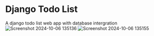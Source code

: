 # Django Todo List
 A django todo list web app with database intergration
![Screenshot 2024-10-06 135136](https://github.com/user-attachments/assets/d7ff893d-2572-468b-990f-592439f4c724)
![Screenshot 2024-10-06 135155](https://github.com/user-attachments/assets/08dfc344-dd0b-403d-8500-2ec1b0833884)
